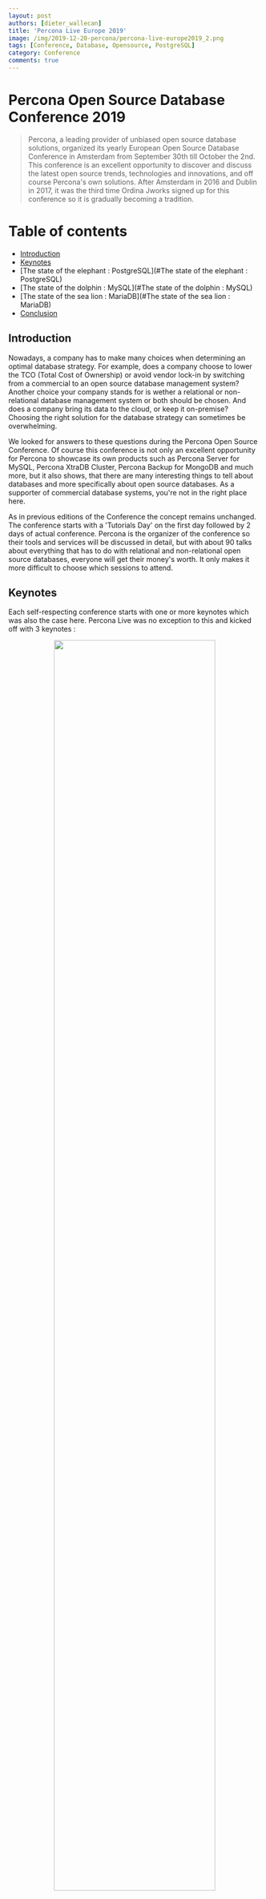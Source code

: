 ```yaml
---
layout: post
authors: [dieter_wallecan]
title: 'Percona Live Europe 2019'
image: /img/2019-12-20-percona/percona-live-europe2019_2.png
tags: [Conference, Database, Opensource, PostgreSQL]
category: Conference
comments: true
---
```


# Percona Open Source Database Conference 2019 


> Percona, a leading provider of unbiased open source database solutions, organized its yearly European Open Source Database Conference in Amsterdam from September 30th till October the 2nd. This conference is an excellent opportunity to discover and discuss the latest open source trends, technologies and innovations, and off course Percona's own solutions. After Amsterdam in 2016 and Dublin in 2017, it was the third time Ordina Jworks signed up for this conference so it is gradually becoming a tradition.


# Table of contents

* [Introduction](#Introduction)
* [Keynotes](#keynotes)
* [The state of the elephant : PostgreSQL](#The state of the elephant : PostgreSQL)
* [The state of the dolphin : MySQL](#The state of the dolphin : MySQL)
* [The state of the sea lion : MariaDB](#The state of the sea lion : MariaDB)
* [Conclusion](#conclusion)

## Introduction

Nowadays, a company has to make many choices when determining an optimal database strategy. 
For example, does a company choose to lower the TCO (Total Cost of Ownership) or avoid vendor lock-in by switching from a commercial to an open source database management system? 
Another choice your company stands for is wether a relational or non-relational database management system or both should be chosen. And does a company bring its data to the cloud, or keep it on-premise? 
Choosing the right solution for the database strategy can sometimes be overwhelming.

We looked for answers to these questions during the Percona Open Source Conference. 
Of course this conference is not only an excellent opportunity for Percona to showcase its own products such as Percona Server for MySQL, Percona XtraDB Cluster, Percona Backup for MongoDB and much more, but it also shows, that there are many interesting things to tell about databases and more specifically about open source databases. 
As a supporter of commercial database systems, you're not in the right place here.

As in previous editions of the Conference the concept remains unchanged.  
The conference starts with a 'Tutorials Day' on the first day followed by 2 days of actual conference. Percona is the organizer of the conference so their tools and services will be discussed in detail, but with about 90 talks about everything that has to do with relational and non-relational open source databases, everyone will get their money's worth. It only makes it more difficult to choose which sessions to attend. 


## Keynotes

Each self-respecting conference starts with one or more keynotes which was also the case here. 
Percona Live was no exception to this and kicked off with 3 keynotes :

<div style="text-align: center;" >
  <img src="/img/2019-12-20-percona/keynote.jpg" width="80%">
</div>

<BR>

* [The state of open source databases](https://www.percona.com/sites/default/files/ple19-slides/keynotes/ple19-keynote-the-state-of-open-source-databases.pdf){:target="_blank" rel="noopener noreferrer"}
* [MySQL The state of the dolphin](https://www.percona.com/sites/default/files/ple19-slides/keynotes/mysql_pleurope_keynote_2019_v9.pdf){:target="_blank" rel="noopener noreferrer"}
* [Dynamic / Cloud Infrastructure Automation](https://www.percona.com/sites/default/files/ple19-slides/keynotes/hashicorp-deck-2019.pdf){:target="_blank" rel="noopener noreferrer"}


The first keynote was a great plea for the cloud and open source software and the benefits of both were well discussed. Also it mainly summarised the results of The Open Source Data Management Software Survey conducted by Percona in the run-up to the conference. 
More insights and useful information can be found in the [Open Source Data Management Software Survey](https://learn.percona.com/hubfs/Percona_Open_Source_DataManagement_Software_Survey_2019.pdf?__hstc=221416967.b5bed1057192b82e1b3e510771501218.1569922151538.1583767811856.1583848866284.9&__hssc=221416967.1.1583848866284){:target="_blank" rel="noopener noreferrer"}

To gain a good insight into how the open source database landscape is evolving, various sources such as db-engines and Stack Overflow were consulted. 
The graph below shows the most commonly used databases according to Stack Overflow.

<div style="text-align: center;" >
  <img src="/img/2019-12-20-percona/stackoverflow.png" width="80%">
</div>

<BR>

In these disruptive times, the popularity of open source databases is undoubtedly increasing. 
But how are the elephant, dolphin and sea lion currently doing? 
Which one is the most popular and how do they relate to each other? A small tour along the mini zoo of relational open source databases.

## The state of the elephant : PostgreSQL

 
<span class="image left"><img src="/img/2019-12-20-percona/postgreslogo.png" width="10%"></span>
 
PostgreSQL, as we know it under this name, is celebrating its 24th anniversary this year and the chart below clearly shows that its popularity is still growing. According to DB-engines that measures database popularity, PostgreSQL is now the fourth most popular database, after Oracle, MySQL and Microsoft SQL Server, and was referred to as 'Database of the year' in both 2017 and 2018. 
In 2019 it had to pass on this title to MySQL. The last major release, version 12, was launched the day after the Percona conference.


<div style="text-align: center;" >
  <img src="/img/2019-12-20-percona/dbengines_postgresql.png" width="80%">
</div>

<BR>
Although the focus of the conference was on MySQL, PostgreSQL was also well represented at the conference with more than 37 talks on the subject. 
The postgreSQL sessions carried away my preference not least because it is a popular migration target, but also because the popularity increased in the most recent years, many developers think it is the coolest database out there.


Day 1 (Tutorials) : <BR>

* <B>[PostgreSQL For Oracle and MySQL DBAs and For Beginners](https://www.percona.com/live/19/sites/default/files/slides/PostgreSQL%20Tutorial%20for%20Oracle,%20MySQL%20DBAs%20and%20Beginners.pdf){:target="_blank" rel="noopener noreferrer"}</B>

	*From a Database administrator point of view this was the most interesting training. After a brief overview of the different features within Postgress, the specific terminology was also discussed.  
    Within this training the necessary attention was also paid to the installation of PostgreSQL, the architecture, backup and partitioning within PostgreSQL.*
	
	
<div style="text-align: center;" >
  <img src="/img/2019-12-20-percona/Introduction to PostgresSQL.jpeg" width="80%">
</div>

<BR>
<BR>
<BR>	


* <B>[Introduction to PL/pgSQL Development](https://www.percona.com/live/19/sites/default/files/slides/Introduction%20to%20PL_pgSQL%20Development%20-%20FileId%20-%20187790.pdf){:target="_blank" rel="noopener noreferrer"}</B>

	*While the morning tutorial was intended for DBA's, the developers were given due attention in the afternoon. 
    The standard PostgreSQL distribution includes four procedural languages, PL/Tcl, PL/Perl, PL/Python and PL/pgSQL. 
    In addition, there are a number of procedural languages that are developed and maintained outside the core PostgreSQL distribution, like PL/Java, PL/PHP, PL/Ruby and a few others. 
    This tutorial only focussed on development in PL/pgSQL. 
    Because of the many similarities between PL/pgSQL and the programming language of Oracle PL/SQL, this 3-hour session was a good repetition for a developer experienced in PL/SQL programming. 
    Fortunately, the differences between the two were also sufficiently addressed. And just these differences are important if you want to port an application from Oracle to PostgreSQL.*

Day 2 : <BR>

* <B>Why PostgreSQL is Becoming A Migration Target in Large Enterprises</B>

	*The driving reasons for migrating to PostgreSQL are not only initiated from the management	of an organization, who is particularly interested in the lower TCO, the no-vendor lock-in and the licencing policy.
    Also developers, operation teams, architects all have their reasons to migrate from proprietary databases or noSQL databases to PostgreSQL.
	PostgreSQL is not only the most loved relational database among developers, it contains the latest SQL standards, contains many programming languages, supports JSON. Operation teams especially appreciate the legendary stability, the options for High Availability and the good backup tools. 
    For architects, the support of procedures in PostgreSQL is very interesting. 
    These are very helpful for Oracle to PostgreSQL migration. 
    The interoperability and sharding capabilities are also a plus. The session ended with a demo of Oracle Foreign Data Wrappers.*

* <B>Pg_catalog Unrevealed! That Part of PostgreSQL You Are Probably Underusing</B>

	*This talk was intended to review the possibilities offered by the PostgreSQL catalog.
    Plenty of information is available there but it is unknown to many users, and therefore unused. 
    The speaker demonstrated in an enlightening way how to exploit the catalog, how to send the information to other monitoring tools, and how the tables in pg_catalog are fundamentally interconnected to other topics such as performance, replication, MVCC, security, the universe and everything.*


* <B>[Join Heterogeneous Databases Using PostgreSQL Foreign Data Wrappers](https://www.percona.com/live/19/sites/default/files/slides/Join%20Heterogeneous%20Databases%20Using%20PostgreSQL%20Foreign%20Data%20Wrappers%20.pdf){:target="_blank" rel="noopener noreferrer"}</B>

   *I followed this presentation because I was especially interested in how PostgreSQL can communitcate with other databases like Oracle, MySQL, PostgreSQL itself or even NoSQL data sources like MongoDB. 
   The feature to achieve this are Foreign Data Wrappers. Simply put, it allows you to create foreign tables in a PostgreSQL database that are proxies for some other data source. 
   With a few examples it was shown how you can easily set up these Foreign Data Wrappers. 
   An extensive overview of the different data wrappers that exist can be found on the [wiki](https://wiki.postgresql.org/wiki/Foreign_data_wrappers){:target="_blank" rel="noopener noreferrer"}* 



Day 3 : <BR>

* <B>[Parted Ways with Partitioning? It’s Time to Reconsider](https://www.percona.com/sites/default/files/ple19-slides/day2-am/parted-ways-with-partitioning.pdf){:target="_blank" rel="noopener noreferrer"}</B><BR>

	*When a DBA has to deal with very large tables of which the performance has to be improved, partitioning comes into the picture. 
    Partitioning splits a table into multiple tables, and is generally done in a way that applications accessing the table don’t notice any difference, other than being faster to access the data that it needs. 
    Before PostgreSQL 10, table partitioning in PostgreSQL was only possible via table inheritance, but with 
	release 10, declarative partitioning made its appearance, which actually means that natively partitioned tables were introduced. 
    Declarative partitioning in PostgreSQL 10 initially provided built-in support for Range partitioning and List partitioning and in version 11 has also been added. Many more improvements were added. 
    During this talk it was shown how Partitioning has evolved within the latest versions of PostgreSQL.* 
	
* <B>Handling Transaction ID Wraparound in PostgreSQL</B><BR>  

	*Transaction ID's in PostgreSQL are stored in a 32-bit counter. 
    But that involves potential risks.  
    Without any form of intervention, tranaction id's could get exhausted after 2 billion transactions. 
    A way to deal with this is described in detail on the following [blog](https://info.crunchydata.com/blog/managing-transaction-id-wraparound-in-postgresql){:target="_blank" rel="noopener noreferrer"}*

* <B>[Top 10 Mistakes When Migrating From Oracle to PostgreSQL](https://www.percona.com/live/19/sites/default/files/slides/Top%2010%20Mistakes%20When%20Migrating%20From%20Oracle%20to%20PostgreSQL%20-%20FileId%20-%20187795.pdf){:target="_blank" rel="noopener noreferrer"}</B><BR>

	*Very interesting session that exposes a handful of grammatical differences, for which the functionality is the same, between both database systems. 
    This way you learn, for example, that synonyms or nulls do not exactly mean the same thing in Oracle and PostgreSQL.*

* <B>PostgreSQL Plan at Execution Time: A Quick Show</B>

	*The last lightning talk about PostgreSQL on the conference showed a look behind the scenes of Explain plan in PostgreSQL and what decisions could be made from it during the excution phase. 
    This was demonstrated by means of a demo. *

<BR>


### Migrating to PostgreSQL

PostgreSQL has become a mature database and is known for its reliability, feature robustness, and performance. 
Able to handle all levels of workload with thousands of tools, extensions, connectors and community-contributed add-ons, it is a popular choice for Oracle database migration. 
But one of the main drivers is of course the cost, because Oracle's licensing model is often a nightmare. 
PostgreSQL commends itself as the World's most advanced open source relational database. 

So when the company's management has decided to migrate to PostgreSQL, is it a difficult task as Oracle DBA to make the switch? 
Not really. 
Because the fundamentals and features remain largely the same, the learning curve is not steep at all. 
A good starting point is the [wiki of postgress](https://wiki.postgresql.org/wiki/Oracle_to_Postgres_Conversion){:target="_blank" rel="noopener noreferrer"}. 

There are several tools on the market that can assist you in converting an Oracle database into a PostgresSQL database, but keep in mind that is no tool that can convert 100% Oracle database into PostgreSQL, some manual changes are required. 
Below is a list of frequently used conversion tools, but a detailed description of each tool is beyond the scope of this blogpost

* [Ora2pg : Ideal for large migration projects](http://ora2pg.darold.net){:target="_blank" rel="noopener noreferrer"}
* PostgreSQL Foreign Data Wrapper for Oracle : Ideal to move schemas and data
* Orafce : Compatibility functions
* [AWS Schema Conversion Tool](https://docs.aws.amazon.com/SchemaConversionTool/latest/userguide/CHAP_Welcome.html){:target="_blank" rel="noopener noreferrer"}

The pitfalls you often encounter as an administrator were discussed in the session ***"Top 10 Mistakes When Migrating From Oracle to PostgreSQL"***



## The state of the dolphin : MySQL


<span class="image left"><img src="/img/2019-12-20-percona/mysqllogo2.png" width="5%"></span>

In 2019 MySQL took over the torch again from PostgreSQL as Database of the year. 
MySQL is one of the most widely used databases in the world and, in terms of popularity, only has to accept Oracle in front of them. The latest release, release 8, was released on April 19, 2018. 
With no less than 250 new features it was a big leap forward from version 5.7. 
An overview of these new features can be found [here](https://mysqlserverteam.com/the-complete-list-of-new-features-in-mysql-8-0/){:target="_blank" rel="noopener noreferrer"}. 
During several sessions some of these new features were discussed in more detail.


<div style="text-align: center;" >
  <img src="/img/2019-12-20-percona/mysql.png" width="80%">
</div>

A selection of some interesting talks on MySQL :

* [How to Upgrade Like a Boss to MySQL 8.0](https://www.percona.com/sites/default/files/ple19-slides/day2-pm/how-to-upgrade-like-a-boss-to-mysql8.pdf){:target="_blank" rel="noopener noreferrer"}
* [Enhancing MySQL Security](https://www.percona.com/sites/default/files/ple19-slides/day1-pm/enhancing-mysql-security.pdf){:target="_blank" rel="noopener noreferrer"}
* [Billion Goods in Few Categories How Histograms Save a Life?](https://www.percona.com/sites/default/files/histograms_plam2019.pdf){:target="_blank" rel="noopener noreferrer"}
* [MySQL 8.0: The New Replication Features](https://www.percona.com/sites/default/files/ple19-slides/ple19-new-features-mysql-8-replication.pdf){:target="_blank" rel="noopener noreferrer"}
* [MySQL 8.0.18 latest updates : Hash join and EXPLAIN ANALYZE](https://www.percona.com/sites/default/files/ple19-slides/day1-pm/hash-join-and-explain-analyze.pdf){:target="_blank" rel="noopener noreferrer"}
* [RUNNING MYSQL IN K8S](https://www.percona.com/sites/default/files/ple19-slides/day1-pm/mysql-in-k8s.pdf){:target="_blank" rel="noopener noreferrer"}


## The state of the sea lion : MariaDB

<span class="image left"><img src="/img/2019-12-20-percona/mariadblogo.png" width="5%"></span>

From the MariaDB graph we can deduce that the popularity has risen sharply in recent years, but the rate of increase has slowed down over the past year. 
MariaDB has not followed the same release path as MySQL in recent years and the latest stable release of MariaDB is 10.4.

<div style="text-align: center;" >
  <img src="/img/2019-12-20-percona/mariadb.png" width="80%">
</div>

There were only a handful of sessions on Mysql's fork at the conference. 
But with a talk that takes a look at the query optimizer of MariaDB and another one that goes into the security setup within MariaDB, 2 very interesting topics were covered.


* [How a database optimizer gets your data, fast](https://www.percona.com/sites/default/files/ple19-slides/day2-am/how-a-database-optimizer-gets-your-data-fast.pdf){:target="_blank" rel="noopener noreferrer"}
* [MariaDB Security Features and Best Practices](https://www.percona.com/live/19/sites/default/files/slides/MariaDB%20Security%20Features%20and%20Best%20Practices%20-%20FileId%20-%20187568.pdf){:target="_blank" rel="noopener noreferrer"}


To see the full schedule of the Conference have a look here: [Percona Live Europe Schedule](https://learn.percona.com/hubfs/Percona-Live/PerconaLiveEurope2019-Schedule.pdf){:target="_blank" rel="noopener noreferrer"}


### Useful links &amp; further reading

* [Percona site](https://www.percona.com/){:target="_blank" rel="noopener noreferrer"}
* [PostgreSQL site](https://www.postgresql.org/){:target="_blank" rel="noopener noreferrer"}


